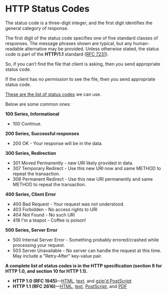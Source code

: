# HTTP Status Codes

The status code is a three-digit integer, and the first digit identifies the general category of response.

The first digit of the status code specifies one of five standard classes of responses. The message phrases shown are typical, but any human-readable alternative may be provided. Unless otherwise stated, the status code is part of the **HTTP/1.1** standard \([RFC 7231](https://tools.ietf.org/html/rfc7231)\).

So, if you can’t find the file that client is asking, then you send appropriate status code.

If the client has no permission to see the file, then you send appropriate status code.

[These are the list of status codes](https://en.wikipedia.org/wiki/List_of_HTTP_status_codes) we can use.

Below are some common ones:

**100 Series, Informational**

* 100 Continue.

**200 Series, Successful responses**

* 200 OK - Your response will be in the data.

**300 Series, Redirection**

* 301 Moved Permanently - new URI likely provided in data.
* 307 Temporary Redirect - Use this new URI now and same METHOD to repeat the transaction.
* 308 Permanent Redirect - Use this new URI permanently and same METHOD to repeat the transaction.

**400 Series, Client Error**

* 400 Bad Request - Your request was not understood.
* 403 Forbidden - No access rights to URI
* 404 Not Found - No such URI
* 418 I'm a teapot - Coffee is poison!

**500 Series, Server Error**

* 500 Internal Server Error - Something probably errored/crashed while processing your request.
* 503 Server Unavailable - No server can handle the request at this time. May include a "Retry-After" key-value pair.

**A complete list of status codes is in the HTTP specification \(section 9 for HTTP 1.0, and section 10 for HTTP 1.1\).**

* **HTTP 1.0 \(RFC 1945\)--**[HTML](http://www.ics.uci.edu/pub/ietf/http/rfc1945.html), [text](http://www.ics.uci.edu/pub/ietf/http/rfc1945.txt), and [gzip'd PostScript](http://www.ics.uci.edu/pub/ietf/http/rfc1945.ps.gz)
* **HTTP 1.1 \(RFC 2616\)--**[HTML](http://www.w3.org/Protocols/rfc2616/rfc2616.html), [text](http://www.w3.org/Protocols/rfc2616/rfc2616.txt), [PostScript](ftp://ftp.isi.edu/in-notes/rfc2616.ps), and [PDF](http://www.w3.org/Protocols/HTTP/1.1/rfc2616.pdf)

